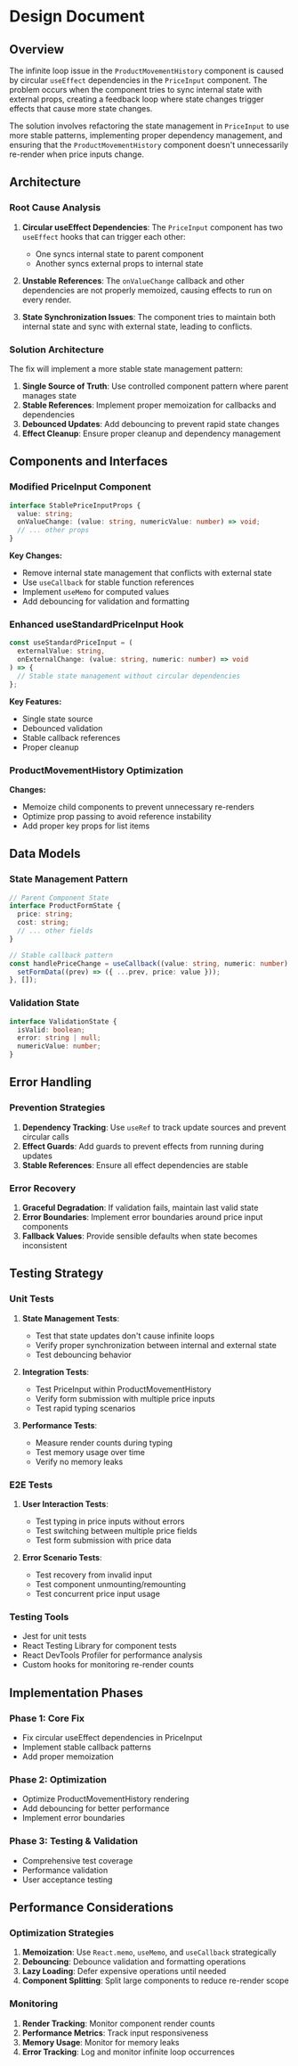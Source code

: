 # Design Document

## Overview

The infinite loop issue in the `ProductMovementHistory` component is caused by circular `useEffect` dependencies in the `PriceInput` component. The problem occurs when the component tries to sync internal state with external props, creating a feedback loop where state changes trigger effects that cause more state changes.

The solution involves refactoring the state management in `PriceInput` to use more stable patterns, implementing proper dependency management, and ensuring that the `ProductMovementHistory` component doesn't unnecessarily re-render when price inputs change.

## Architecture

### Root Cause Analysis

1. **Circular useEffect Dependencies**: The `PriceInput` component has two `useEffect` hooks that can trigger each other:
   - One syncs internal state to parent component
   - Another syncs external props to internal state
2. **Unstable References**: The `onValueChange` callback and other dependencies are not properly memoized, causing effects to run on every render.

3. **State Synchronization Issues**: The component tries to maintain both internal state and sync with external state, leading to conflicts.

### Solution Architecture

The fix will implement a more stable state management pattern:

1. **Single Source of Truth**: Use controlled component pattern where parent manages state
2. **Stable References**: Implement proper memoization for callbacks and dependencies
3. **Debounced Updates**: Add debouncing to prevent rapid state changes
4. **Effect Cleanup**: Ensure proper cleanup and dependency management

## Components and Interfaces

### Modified PriceInput Component

```typescript
interface StablePriceInputProps {
  value: string;
  onValueChange: (value: string, numericValue: number) => void;
  // ... other props
}
```

**Key Changes:**

- Remove internal state management that conflicts with external state
- Use `useCallback` for stable function references
- Implement `useMemo` for computed values
- Add debouncing for validation and formatting

### Enhanced useStandardPriceInput Hook

```typescript
const useStandardPriceInput = (
  externalValue: string,
  onExternalChange: (value: string, numeric: number) => void
) => {
  // Stable state management without circular dependencies
};
```

**Key Features:**

- Single state source
- Debounced validation
- Stable callback references
- Proper cleanup

### ProductMovementHistory Optimization

**Changes:**

- Memoize child components to prevent unnecessary re-renders
- Optimize prop passing to avoid reference instability
- Add proper key props for list items

## Data Models

### State Management Pattern

```typescript
// Parent Component State
interface ProductFormState {
  price: string;
  cost: string;
  // ... other fields
}

// Stable callback pattern
const handlePriceChange = useCallback((value: string, numeric: number) => {
  setFormData((prev) => ({ ...prev, price: value }));
}, []);
```

### Validation State

```typescript
interface ValidationState {
  isValid: boolean;
  error: string | null;
  numericValue: number;
}
```

## Error Handling

### Prevention Strategies

1. **Dependency Tracking**: Use `useRef` to track update sources and prevent circular calls
2. **Effect Guards**: Add guards to prevent effects from running during updates
3. **Stable References**: Ensure all effect dependencies are stable

### Error Recovery

1. **Graceful Degradation**: If validation fails, maintain last valid state
2. **Error Boundaries**: Implement error boundaries around price input components
3. **Fallback Values**: Provide sensible defaults when state becomes inconsistent

## Testing Strategy

### Unit Tests

1. **State Management Tests**:

   - Test that state updates don't cause infinite loops
   - Verify proper synchronization between internal and external state
   - Test debouncing behavior

2. **Integration Tests**:

   - Test PriceInput within ProductMovementHistory
   - Verify form submission with multiple price inputs
   - Test rapid typing scenarios

3. **Performance Tests**:
   - Measure render counts during typing
   - Test memory usage over time
   - Verify no memory leaks

### E2E Tests

1. **User Interaction Tests**:

   - Test typing in price inputs without errors
   - Test switching between multiple price fields
   - Test form submission with price data

2. **Error Scenario Tests**:
   - Test recovery from invalid input
   - Test component unmounting/remounting
   - Test concurrent price input usage

### Testing Tools

- Jest for unit tests
- React Testing Library for component tests
- React DevTools Profiler for performance analysis
- Custom hooks for monitoring re-render counts

## Implementation Phases

### Phase 1: Core Fix

- Fix circular useEffect dependencies in PriceInput
- Implement stable callback patterns
- Add proper memoization

### Phase 2: Optimization

- Optimize ProductMovementHistory rendering
- Add debouncing for better performance
- Implement error boundaries

### Phase 3: Testing & Validation

- Comprehensive test coverage
- Performance validation
- User acceptance testing

## Performance Considerations

### Optimization Strategies

1. **Memoization**: Use `React.memo`, `useMemo`, and `useCallback` strategically
2. **Debouncing**: Debounce validation and formatting operations
3. **Lazy Loading**: Defer expensive operations until needed
4. **Component Splitting**: Split large components to reduce re-render scope

### Monitoring

1. **Render Tracking**: Monitor component render counts
2. **Performance Metrics**: Track input responsiveness
3. **Memory Usage**: Monitor for memory leaks
4. **Error Tracking**: Log and monitor infinite loop occurrences

